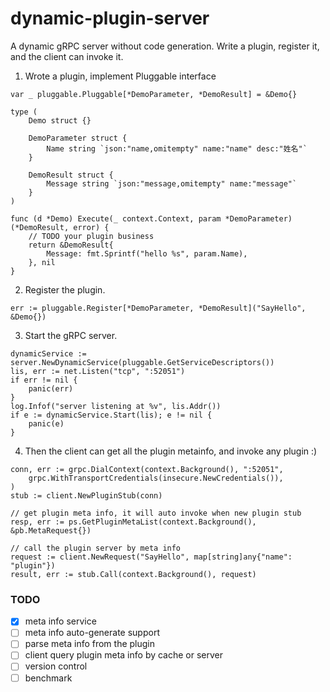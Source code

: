 # dynamic-plugin-server
A dynamic gRPC server without code generation. Write a plugin, register it, and the client can invoke it.

1. Wrote a plugin, implement Pluggable interface
```
var _ pluggable.Pluggable[*DemoParameter, *DemoResult] = &Demo{}

type (
	Demo struct {}

	DemoParameter struct {
		Name string `json:"name,omitempty" name:"name" desc:"姓名"`
	}

	DemoResult struct {
		Message string `json:"message,omitempty" name:"message"`
	}
)

func (d *Demo) Execute(_ context.Context, param *DemoParameter) (*DemoResult, error) {
    // TODO your plugin business
	return &DemoResult{
		Message: fmt.Sprintf("hello %s", param.Name),
	}, nil
}

```

2. Register the plugin.
```
err := pluggable.Register[*DemoParameter, *DemoResult]("SayHello", &Demo{})
```

3. Start the gRPC server.
```
dynamicService := server.NewDynamicService(pluggable.GetServiceDescriptors())
lis, err := net.Listen("tcp", ":52051")
if err != nil {
	panic(err)
}
log.Infof("server listening at %v", lis.Addr())
if e := dynamicService.Start(lis); e != nil {
	panic(e)
}
```

4. Then the client can get all the plugin metainfo, and invoke any plugin :)
```
conn, err := grpc.DialContext(context.Background(), ":52051",
	grpc.WithTransportCredentials(insecure.NewCredentials()),
)
stub := client.NewPluginStub(conn)

// get plugin meta info, it will auto invoke when new plugin stub
resp, err := ps.GetPluginMetaList(context.Background(), &pb.MetaRequest{})

// call the plugin server by meta info
request := client.NewRequest("SayHello", map[string]any{"name": "plugin"})
result, err := stub.Call(context.Background(), request)
```

### TODO
- [x] meta info service
- [ ] meta info auto-generate support
- [ ] parse meta info from the plugin
- [ ] client query plugin meta info by cache or server
- [ ] version control
- [ ] benchmark